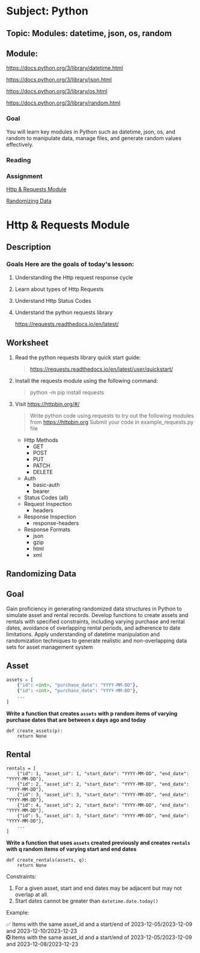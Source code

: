 # Subject: Python
## Topic: Modules: datetime, json, os, random
## Module: 
<https://docs.python.org/3/library/datetime.html>

<https://docs.python.org/3/library/json.html>

<https://docs.python.org/3/library/os.html>

<https://docs.python.org/3/library/random.html>

### Goal
You will learn key modules in Python such as datetime, json, os, and random to manipulate data, manage files, and generate random values effectively. 
### Reading 

### Assignment

[Http & Requests Module](#Http-&-Requests-Module)

[Randomizing Data](#Randomizing-Data)

# Http & Requests Module
## Description 

### Goals Here are the goals of today's lesson:


1. Understanding the Http request response cycle

2. Learn about types of Http Requests

3. Understand Http Status Codes

4. Understand the python requests library

    https://requests.readthedocs.io/en/latest/


## Worksheet

1. Read the python requests library quick start guide:
    >   https://requests.readthedocs.io/en/latest/user/quickstart/

2. Install the requests module using the following command:
    > python -m pip install requests

3. Visit https://httpbin.org/#/
    > Write python code using requests to try out the following modules from https://httpbin.org
    > Submit your code in example_requests.py file

    - Http Methods
        - GET
        - POST
        - PUT
        - PATCH
        - DELETE
    - Auth
        - basic-auth
        - bearer
    - Status Codes (all)
    - Request Inspection
        - headers
    - Response Inspection
        - response-headers
    - Response Formats
        - json
        - gzip
        - html
        - xml
    
## Randomizing Data

## Goal
Gain proficiency in generating randomized data structures in Python to simulate asset and rental records. Develop functions to create assets and rentals with specified constraints, including varying purchase and rental dates, avoidance of overlapping rental periods, and adherence to date limitations. Apply understanding of datetime manipulation and randomization techniques to generate realistic and non-overlapping data sets for asset management system

## Asset

```python
assets = [
    {"id": <int>, "purchase_date": "YYYY-MM-DD"},
    {"id": <int>, "purchase_date": "YYYY-MM-DD"},
    ...
]
```

**Write a function that creates `assets` with p random items of varying purchase dates that are between x days ago and today**

```
def create_assets(p):
    return None
```

## Rental

```
rentals = [
    {"id": 1, "asset_id": 1, "start_date": "YYYY-MM-DD", "end_date": "YYYY-MM-DD"},
    {"id": 2, "asset_id": 2, "start_date": "YYYY-MM-DD", "end_date": "YYYY-MM-DD"},
    {"id": 3, "asset_id": 3, "start_date": "YYYY-MM-DD", "end_date": "YYYY-MM-DD"},
    {"id": 4, "asset_id": 2, "start_date": "YYYY-MM-DD", "end_date": "YYYY-MM-DD"},
    {"id": 5, "asset_id": 3, "start_date": "YYYY-MM-DD", "end_date": "YYYY-MM-DD"},
    ...
]
```

**Write a function that uses `assets` created previously and creates `rentals` with q random items of varying start and end dates**

```
def create_rentals(assets, q):
    return None
```

Constraints:
1. For a given asset, start and end dates may be adjacent but may not overlap at all.
2. Start dates cannot be greater than `datetime.date.today()`

Example:

✅ Items with the same asset_id and a start/end of 2023-12-05/2023-12-09 and 2023-12-10/2023-12-23<br>
❎ Items with the same asset_id and a start/end of 2023-12-05/2023-12-09 and 2023-12-08/2023-12-23


